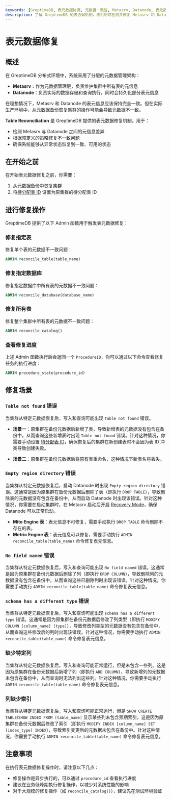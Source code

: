 ```yaml
---
keywords: [GreptimeDB, 表元数据协调, 元数据一致性, Metasrv, Datanode, 表元数据修复]
description: 了解 GreptimeDB 的表协调机制，该机制可检测并修复 Metasrv 和 Datanode 之间的元数据不一致问题。
---
```

# 表元数据修复

## 概述

在 GreptimeDB 分布式环境中，系统采用了分层的元数据管理架构：
- **Metasrv**：作为元数据管理层，负责维护集群中所有表的元信息
- **Datanode**：负责实际的数据存储和查询执行，同时会持久化部分表元信息

在理想情况下，Metasrv 和 Datanode 的表元信息应该保持完全一致。但在实际生产环境中，从[元数据备份](/user-guide/deployments-administration/manage-metadata/restore-backup.md)恢复集群的操作可能会导致元数据不一致。

**Table Reconciliation** 是 GreptimeDB 提供的表元数据修复机制，用于：
- 检测 Metasrv 与 Datanode 之间的元信息差异
- 根据预定义的策略修复不一致问题
- 确保系统能够从异常状态恢复到一致、可用的状态

## 在开始之前
在开始表元数据修复之前，你需要：
1. 从元数据备份中恢复集群
2. 将[待分配表 ID](/user-guide/deployments-administration/maintenance/sequence-management.md) 设置为原集群的待分配表 ID

## 进行修复操作

GreptimeDB 提供了以下 Admin 函数用于触发表元数据修复：

### 修复指定表

修复单个表的元数据不一致问题：

```sql
ADMIN reconcile_table(table_name)
```

### 修复指定数据库

修复指定数据库中所有表的元数据不一致问题：

```sql
ADMIN reconcile_database(database_name)
```

### 修复所有表

修复整个集群中所有表的元数据不一致问题：

```sql
ADMIN reconcile_catalog()
```

### 查看修复进度

上述 Admin 函数执行后会返回一个 `ProcedureID`，你可以通过以下命令查看修复任务的执行进度：

```sql
ADMIN procedure_state(procedure_id)
```

## 修复场景

### `Table not found` 错误

当集群从特定元数据恢复后，写入和查询可能出现 `Table not found` 错误。

- **场景一**：原集群在备份元数据后新增了表，导致新增表的元数据没有包含在备份中，从而查询这些新增表时出现 `Table not found` 错误。针对这种情况，你需要手动设置 [待分配表 ID](/user-guide/deployments-administration/maintenance/sequence-management.md)，确保恢复后的集群在新创建表时不会因为表 ID 冲突导致创建失败。

- **场景二**：原集群在备份元数据后将原有表重命名，这种情况下新表名将丢失。

### `Empty region directory` 错误

当集群从特定元数据恢复后，启动 Datanode 时出现 `Empty region directory` 错误。这通常是因为原集群在备份元数据后删除了表（即执行 `DROP TABLE`），导致删除表的元数据没有包含在备份中，从而启动 Datanode 时出现该错误。针对这种情况，你需要在启动集群时，在 Metasrv 启动后开启 [Recovery Mode](/user-guide/deployments-administration/maintenance/recovery-mode.md)，确保 Datanode 可以正常启动。

- **Mito Engine 表**：表元信息不可修复，需要手动执行 `DROP TABLE` 命令删除不存在的表。
- **Metric Engine 表**：表元信息可以修复，需要手动执行 `ADMIN reconcile_table(table_name)` 命令修复表元信息。

### `No field named` 错误

当集群从特定元数据恢复后，写入和查询可能出现 `No field named` 错误。这通常是因为原集群在备份元数据后删除了列（即执行 `DROP COLUMN`），导致删除列的元数据没有包含在备份中，从而查询这些已删除列时出现该错误。针对这种情况，你需要手动执行 `ADMIN reconcile_table(table_name)` 命令修复表元信息。

### `schema has a different type` 错误

当集群从特定元数据恢复后，写入和查询可能出现 `schema has a different type` 错误。这通常是因为原集群在备份元数据后修改了列类型（即执行 `MODIFY COLUMN [column_name] [type]`），导致修改列类型的元数据没有包含在备份中，从而查询这些修改后的列时出现该错误。针对这种情况，你需要手动执行 `ADMIN reconcile_table(table_name)` 命令修复表元信息。

### 缺少特定列

当集群从特定元数据恢复后，写入和查询可能正常运行，但是未包含一些列。这是因为原集群在备份元数据后新增了列（即执行 `ADD COLUMN`），导致新增列的元数据未包含在备份中，从而查询时无法列出这些列。针对这种情况，你需要手动执行 `ADMIN reconcile_table(table_name)` 命令修复表元信息。

### 列缺少索引

当集群从特定元数据恢复后，写入和查询可能正常运行，但是 `SHOW CREATE TABLE`/`SHOW INDEX FROM [table_name]` 显示某些列未包含预期索引。这是因为原集群在备份元数据后修改了索引（即执行 `MODIFY INDEX [column_name] SET [index_type] INDEX`），导致索引变更后的元数据未包含在备份中。针对这种情况，你需要手动执行 `ADMIN reconcile_table(table_name)` 命令修复表元信息。



## 注意事项

在执行表元数据修复操作时，请注意以下几点：

- 修复操作是异步执行的，可以通过 `procedure_id` 查看执行进度
- 建议在业务低峰期执行修复操作，以减少对系统性能的影响
- 对于大规模的修复操作（如 `reconcile_catalog()`），建议先在测试环境验证
